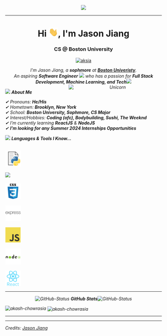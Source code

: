 <p align="center">
  <img src="https://github.com/jasonjiang9142/destroytheworld/blob/main/IMG_5995.jpg"" height="350"/>
</p>
<hr>

<h1 align="center">Hi <img src="https://raw.githubusercontent.com/ABSphreak/ABSphreak/master/gifs/Hi.gif" width="30px">, I'm Jason Jiang</h1>
<h3 align="center"> CS @ Boston University</h3>

<p align="center">
<a href="https://www.linkedin.com/in/jasonjiang9142/" target="blank"><img align="center" src="https://cdn.jsdelivr.net/npm/simple-icons@3.0.1/icons/linkedin.svg" alt="aksia" height="30" width="40" /></a>
</p>



<p align="center">
  <em>
    I'm Jason Jiang, a <b>sophmore</b> at <a href="https://www.bu.edu/cs/"> <b>Boston Univeristy</b></a>. <br>
    An aspiring <b>Software Engineer</b> <img src="https://github.com/TheDudeThatCode/TheDudeThatCode/blob/master/Assets/Developer.gif" width="30px"> who has a passion for <b>Full Stack Development, Machine Learning, and Tech</b><img src="https://github.com/TheDudeThatCode/TheDudeThatCode/blob/master/Assets/Designer.gif" width="36px"><br>


<img align="right" width=300px alt="Unicorn" src="https://media.giphy.com/media/3ohs4BSacFKI7A717y/giphy.gif" />

<img src="https://media.giphy.com/media/ObNTw8Uzwy6KQ/giphy.gif" width="30px">&nbsp;***About Me***

✔ Pronouns: ***He/His***<br>
✔ Hometown: ***Brooklyn, New York*** <br>
✔ School: ***Boston University, Sophmore, CS Major*** <br>
✔ Interest/Hobbies: ***Coding (ofc), Bodybuilding, Sushi, The Weeknd*** <br>
✔ I’m currently learning **ReactJS** & **NodeJS**<br>
✔ ***I’m looking for any Summer 2024 Internships Opportunities***<br>
 

<img src="https://media.giphy.com/media/ObNTw8Uzwy6KQ/giphy.gif" width="30px">&nbsp;***Languages & Tools I Know...***
<p align="left">
  

  <code> <img height="50" src="https://github.com/python/cpython/blob/main/PC/icons/py.png"> </code>
  <code> <img height="50" src="https://camo.githubusercontent.com/651195b8c66a9dd22316e672992077dbcecea4ca904b45a6681558ebc0ecc517/68747470733a2f2f75706c6f61642e77696b696d656469612e6f72672f77696b6970656469612f656e2f7468756d622f332f33302f4a6176615f70726f6772616d6d696e675f6c616e67756167655f6c6f676f2e7376672f33303070782d4a6176615f70726f6772616d6d696e675f6c616e67756167655f6c6f676f2e7376672e706e67"> </code>
  <code> <img height="50" src="https://raw.githubusercontent.com/devicons/devicon/master/icons/css3/css3-original-wordmark.svg"> </code>
  <code> <img height="50" src="https://raw.githubusercontent.com/devicons/devicon/master/icons/express/express-original-wordmark.svg"> </code>
  <code> <img height="50" src="https://raw.githubusercontent.com/devicons/devicon/master/icons/javascript/javascript-original.svg"> </code>
  <code> <img height="50" src="https://raw.githubusercontent.com/devicons/devicon/master/icons/nodejs/nodejs-original-wordmark.svg"> </code>
  <code> <img height="50" src="https://raw.githubusercontent.com/devicons/devicon/master/icons/react/react-original-wordmark.svg"> </code>
  <hr>
  <p align="center">
 <img src="https://media.giphy.com/media/8UHRm5oY4k4FDxq5QG/giphy.gif" width="30px" alt="GitHub-Status"/>&nbsp;<i><b>GitHub Stats</b></i><img src="https://media.giphy.com/media/8UHRm5oY4k4FDxq5QG/giphy.gif" width="30px" alt="GitHub-Status"/></p>
<p><img align="left" src="https://github-readme-stats.vercel.app/api/top-langs?username=akash-chowrasia&show_icons=true&locale=en&layout=compact" alt="akash-chowrasia" /></p>

<p>&nbsp;<img align="center" src="https://github-readme-stats.vercel.app/api?username=akash-chowrasia&show_icons=true&locale=en" alt="akash-chowrasia" width="410" /></p>

<hr>

-----
Credits: [Jason Jiang](https://github.com/jasonjiang9142)
